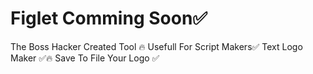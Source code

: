 # Figlet Comming Soon✅
The Boss Hacker Created Tool 🔥 Usefull For Script Makers✅ Text Logo Maker ✅🔥 Save To File Your Logo ✅

